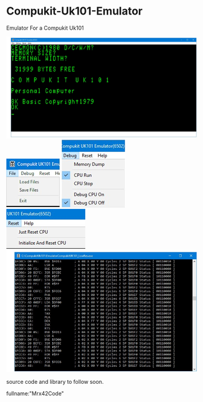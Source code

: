 # Compukit-Uk101-Emulator
Emulator For a Compukit Uk101

![Screenshot](imagefiles/image1.jpg)
![Screenshot](imagefiles/image3.jpg)
![Screenshot](imagefiles/image4.jpg)
![Screenshot](imagefiles/image5.jpg)
![Screenshot](imagefiles/image2.jpg)

source code and library to follow soon.

fullname:"Mrx42Code"
